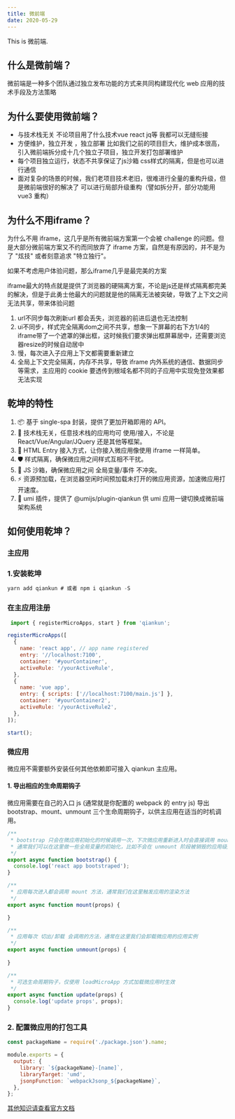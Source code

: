 ```yaml
---
title: 微前端
date: 2020-05-29
---
```


This is  微前端.



## 什么是微前端？
微前端是一种多个团队通过独立发布功能的方式来共同构建现代化 web 应用的技术手段及方法策略

## 为什么要使用微前端？
* 与技术栈无关 
  不论项目用了什么技术vue react jq等 我都可以无缝衔接
* 方便维护，独立开发 ，独立部署
  比如我们之前的项目巨大，维护成本很高，引入微前端拆分成十几个独立子项目，独立开发打包部署维护
* 每个项目独立运行，状态不共享保证了js沙箱 css样式的隔离，但是也可以进行通信
* 面对复杂的场景的时候，我们老项目技术老旧，很难进行全量的重构升级，但是微前端很好的解决了 可以进行局部升级重构（譬如拆分开，部分功能用vue3 重构）

## 为什么不用iframe？
为什么不用 iframe，这几乎是所有微前端方案第一个会被 challenge 的问题。但是大部分微前端方案又不约而同放弃了 iframe 方案，自然是有原因的，并不是为了 "炫技" 或者刻意追求 "特立独行"。

如果不考虑用户体验问题，那么iframe几乎是最完美的方案

iframe最大的特点就是提供了浏览器的硬隔离方案，不论是js还是样式隔离都完美的解决，但是于此勇士他最大的问题就是他的隔离无法被突破，导致了上下文之间无法共享，带来体验问题

1. url不同步每次刷新url 都会丢失，浏览器的前进后退也无法控制
2. ui不同步，样式完全隔离dom之间不共享，想象一下屏幕的右下方1/4的iframe带了一个遮罩的弹出框，这时候我们要求弹出框屏幕居中，还需要浏览器resize的时候自动居中
3. 慢，每次进入子应用上下文都需要重新建立
4. 全局上下文完全隔离，内存不共享，导致 iframe 内外系统的通信、数据同步等需求，主应用的 cookie 要透传到根域名都不同的子应用中实现免登效果都无法实现

## 乾坤的特性
1. 📦 基于 single-spa 封装，提供了更加开箱即用的 API。
2. 📱 技术栈无关，任意技术栈的应用均可 使用/接入，不论是 React/Vue/Angular/JQuery 还是其他等框架。
3. 💪 HTML Entry 接入方式，让你接入微应用像使用 iframe 一样简单。
4. 🛡​ 样式隔离，确保微应用之间样式互相不干扰。
5. 🧳 JS 沙箱，确保微应用之间 全局变量/事件 不冲突。
6. ⚡️ 资源预加载，在浏览器空闲时间预加载未打开的微应用资源，加速微应用打开速度。
6. 🔌 umi 插件，提供了 @umijs/plugin-qiankun 供 umi 应用一键切换成微前端架构系统
  

## 如何使用乾坤？
### 主应用
### 1.安装乾坤
```js
yarn add qiankun # 或者 npm i qiankun -S
```
 ### 在主应用注册
```js
 import { registerMicroApps, start } from 'qiankun';

registerMicroApps([
  {
    name: 'react app', // app name registered
    entry: '//localhost:7100',
    container: '#yourContainer',
    activeRule: '/yourActiveRule',
  },
  {
    name: 'vue app',
    entry: { scripts: ['//localhost:7100/main.js'] },
    container: '#yourContainer2',
    activeRule: '/yourActiveRule2',
  },
]);

start();
 ```
### 微应用
微应用不需要额外安装任何其他依赖即可接入 qiankun 主应用。
#### 1. 导出相应的生命周期钩子
微应用需要在自己的入口 js (通常就是你配置的 webpack 的 entry js) 导出 bootstrap、mount、unmount 三个生命周期钩子，以供主应用在适当的时机调用。
```js
/**
 * bootstrap 只会在微应用初始化的时候调用一次，下次微应用重新进入时会直接调用 mount 钩子，不会再重复触发 bootstrap。
 * 通常我们可以在这里做一些全局变量的初始化，比如不会在 unmount 阶段被销毁的应用级别的缓存等。
 */
export async function bootstrap() {
  console.log('react app bootstraped');
}

/**
 * 应用每次进入都会调用 mount 方法，通常我们在这里触发应用的渲染方法
 */
export async function mount(props) {

}

/**
 * 应用每次 切出/卸载 会调用的方法，通常在这里我们会卸载微应用的应用实例
 */
export async function unmount(props) {
 
}

/**
 * 可选生命周期钩子，仅使用 loadMicroApp 方式加载微应用时生效
 */
export async function update(props) {
  console.log('update props', props);
}
```
### 2. 配置微应用的打包工具

```js
const packageName = require('./package.json').name;

module.exports = {
  output: {
    library: `${packageName}-[name]`,
    libraryTarget: 'umd',
    jsonpFunction: `webpackJsonp_${packageName}`,
  },
};
```

[其他知识请查看官方文档](https://www.yuque.com/kuitos/gky7yw/gesexv)
